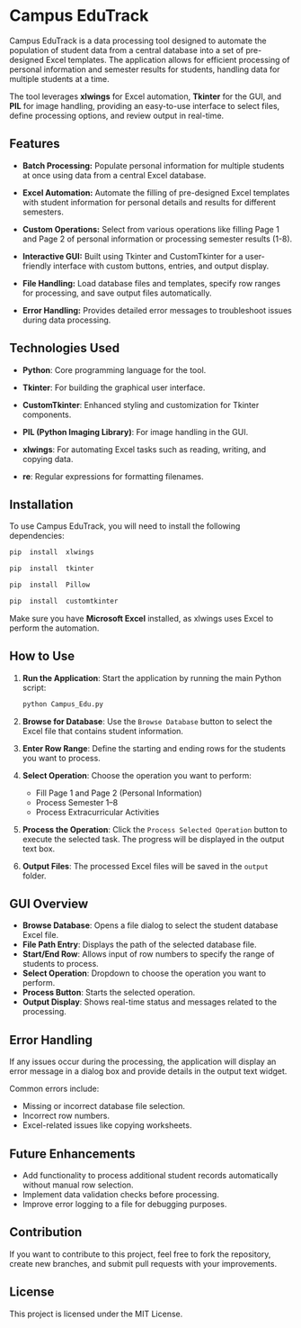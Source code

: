 # Campus EduTrack

  
Campus EduTrack is a data processing tool designed to automate the population of student data from a central database into a set of pre-designed Excel templates. The application allows for efficient processing of personal information and semester results for students, handling data for multiple students at a time.

The tool leverages **xlwings** for Excel automation, **Tkinter** for the GUI, and **PIL** for image handling, providing an easy-to-use interface to select files, define processing options, and review output in real-time.


## Features


-  **Batch Processing:** Populate personal information for multiple students at once using data from a central Excel database.

-  **Excel Automation:** Automate the filling of pre-designed Excel templates with student information for personal details and results for different semesters.

-  **Custom Operations:** Select from various operations like filling Page 1 and Page 2 of personal information or processing semester results (1-8).

-  **Interactive GUI:** Built using Tkinter and CustomTkinter for a user-friendly interface with custom buttons, entries, and output display.

-  **File Handling:** Load database files and templates, specify row ranges for processing, and save output files automatically.

-  **Error Handling:** Provides detailed error messages to troubleshoot issues during data processing.


## Technologies Used
  
-  **Python**: Core programming language for the tool.

-  **Tkinter**: For building the graphical user interface.

-  **CustomTkinter**: Enhanced styling and customization for Tkinter components.

-  **PIL (Python Imaging Library)**: For image handling in the GUI.

-  **xlwings**: For automating Excel tasks such as reading, writing, and copying data.

-  **re**: Regular expressions for formatting filenames.

 
## Installation

To use Campus EduTrack, you will need to install the following dependencies:

```bash
pip  install  xlwings
```
```bash
pip  install  tkinter
```
```bash
pip  install  Pillow
```
```bash
pip  install  customtkinter
```

Make sure you have **Microsoft Excel** installed, as xlwings uses Excel to perform the automation.

## How to Use

1.  **Run the Application**: Start the application by running the main Python script:
    
    ```bash
    python Campus_Edu.py
    ```
2.  **Browse for Database**: Use the `Browse Database` button to select the Excel file that contains student information.
    
3.  **Enter Row Range**: Define the starting and ending rows for the students you want to process.
    
4.  **Select Operation**: Choose the operation you want to perform:
    
    -   Fill Page 1 and Page 2 (Personal Information)
    -   Process Semester 1–8
    -   Process Extracurricular Activities
5.  **Process the Operation**: Click the `Process Selected Operation` button to execute the selected task. The progress will be displayed in the output text box.
    
6.  **Output Files**: The processed Excel files will be saved in the `output` folder.
    

## GUI Overview

-   **Browse Database**: Opens a file dialog to select the student database Excel file.
-   **File Path Entry**: Displays the path of the selected database file.
-   **Start/End Row**: Allows input of row numbers to specify the range of students to process.
-   **Select Operation**: Dropdown to choose the operation you want to perform.
-   **Process Button**: Starts the selected operation.
-   **Output Display**: Shows real-time status and messages related to the processing.

## Error Handling

If any issues occur during the processing, the application will display an error message in a dialog box and provide details in the output text widget.

Common errors include:

-   Missing or incorrect database file selection.
-   Incorrect row numbers.
-   Excel-related issues like copying worksheets.

## Future Enhancements

-   Add functionality to process additional student records automatically without manual row selection.
-   Implement data validation checks before processing.
-   Improve error logging to a file for debugging purposes.

## Contribution

If you want to contribute to this project, feel free to fork the repository, create new branches, and submit pull requests with your improvements.

## License

This project is licensed under the MIT License.
